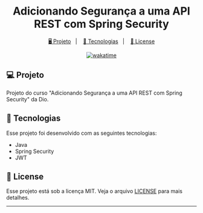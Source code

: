 <h1 align="center">
  Adicionando Segurança a uma API REST com Spring Security
</h1>

<p align="center">
  <a href="#-projeto">🖥️ Projeto</a>&nbsp;&nbsp;&nbsp;|&nbsp;&nbsp;&nbsp;
  <a href="#-tecnologias">🚀 Tecnologias</a>&nbsp;&nbsp;&nbsp;|&nbsp;&nbsp;&nbsp;
  <a href="#-license">📝 License</a>
</p>

<p align="center">
    <a href="https://wakatime.com/badge/user/68660678-6b86-4b78-98df-f5f41a37e1bc/project/c67f6b57-f485-44f9-9db7-5680e2604a6f"><img src="https://wakatime.com/badge/user/68660678-6b86-4b78-98df-f5f41a37e1bc/project/c67f6b57-f485-44f9-9db7-5680e2604a6f.svg" alt="wakatime"></a>
</p>

## 💻 Projeto

Projeto do curso "Adicionando Segurança a uma API REST com Spring Security" da Dio.

## 🚀 Tecnologias

Esse projeto foi desenvolvido com as seguintes tecnologias:

- Java
- Spring Security
- JWT

## 📝 License

Esse projeto está sob a licença MIT. Veja o arquivo [LICENSE](LICENSE) para mais detalhes.

---
